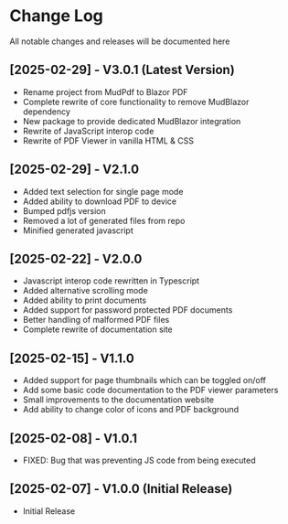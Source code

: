 # Change Log

All notable changes and releases will be documented here

## [2025-02-29] - V3.0.1 (Latest Version)

- Rename project from MudPdf to Blazor PDF
- Complete rewrite of core functionality to remove MudBlazor dependency
- New package to provide dedicated MudBlazor integration
- Rewrite of JavaScript interop code
- Rewrite of PDF Viewer in vanilla HTML & CSS

## [2025-02-29] - V2.1.0

- Added text selection for single page mode
- Added ability to download PDF to device
- Bumped pdfjs version
- Removed a lot of generated files from repo
- Minified generated javascript

## [2025-02-22] - V2.0.0

- Javascript interop code rewritten in Typescript
- Added alternative scrolling mode
- Added ability to print documents
- Added support for password protected PDF documents
- Better handling of malformed PDF files
- Complete rewrite of documentation site

## [2025-02-15] - V1.1.0

- Added support for page thumbnails which can be toggled on/off
- Add some basic code documentation to the PDF viewer parameters
- Small improvements to the documentation website
- Add ability to change color of icons and PDF background

## [2025-02-08] - V1.0.1 

- FIXED: Bug that was preventing JS code from being executed

## [2025-02-07] - V1.0.0 (Initial Release)

- Initial Release